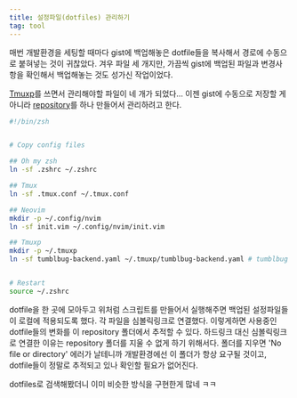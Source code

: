 ```yaml
---
title: 설정파일(dotfiles) 관리하기
tag: tool
---
```

매번 개발환경을 세팅할 때마다 gist에 백업해놓은 dotfile들을 복사해서 경로에 수동으로 붙혀넣는 것이 귀찮았다. 겨우 파일 세 개지만, 가끔씩 gist에 백업된 파일과 변경사항을 확인해서 백업해놓는 것도 성가신 작업이었다.

[Tmuxp](https://github.com/tony/tmuxp)를 쓰면서 관리해야할 파일이 네 개가 되었다... 이젠 gist에 수동으로 저장할 게 아니라 [repository](https://github.com/scon-io/dotfiles)를 하나 만들어서 관리하려고 한다.

```sh
#!/bin/zsh


# Copy config files

## Oh my zsh
ln -sf .zshrc ~/.zshrc

## Tmux
ln -sf .tmux.conf ~/.tmux.conf

## Neovim
mkdir -p ~/.config/nvim
ln -sf init.vim ~/.config/nvim/init.vim

## Tmuxp
mkdir -p ~/.tmuxp
ln -sf tumblbug-backend.yaml ~/.tmuxp/tumblbug-backend.yaml # tumblbug backend


# Restart
source ~/.zshrc
```

dotfile을 한 곳에 모아두고 위처럼 스크립트를 만들어서 실행해주면 백업된 설정파일들이 로컬에 적용되도록 했다. 각 파일을 심볼릭링크로 연결했다. 이렇게하면 사용중인 dotfile들의 변화를 이 repository 폴더에서 추적할 수 있다. 하드링크 대신 심볼릭링크로 연결한 이유는 repository 폴더를 지울 수 없게 하기 위해서다. 폴더를 지우면 'No file or directory' 에러가 날테니까 개발환경에선 이 폴더가 항상 요구될 것이고, dotfile들이 정말로 추적되고 있나 확인할 필요가 없어진다.

dotfiles로 검색해봤더니 이미 비슷한 방식을 구현한게 많네 ㅋㅋ
